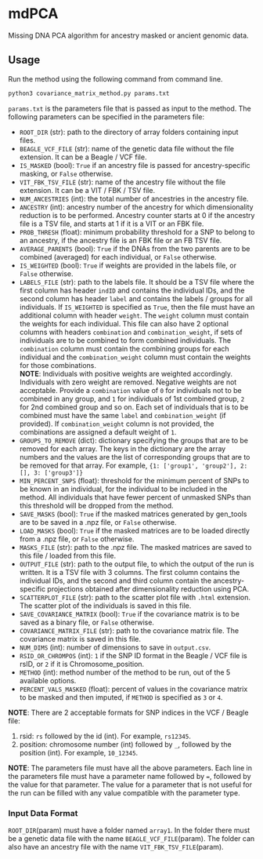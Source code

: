 # mdPCA
Missing DNA PCA algorithm for ancestry masked or ancient genomic data.

## Usage
Run the method using the following command from command line.
```bash
python3 covariance_matrix_method.py params.txt
```
`params.txt` is the parameters file that is passed as input to the method. The following parameters can be specified in the parameters file:
* `ROOT_DIR` (str): path to the directory of array folders containing input files.
* `BEAGLE_VCF_FILE` (str): name of the genetic data file without the file extension. It can be a Beagle / VCF file.
* `IS_MASKED` (bool): `True` if an ancestry file is passed for ancestry-specific masking, or `False` otherwise.
* `VIT_FBK_TSV_FILE` (str): name of the ancestry file without the file extension. It can be a VIT / FBK / TSV file.
* `NUM_ANCESTRIES` (int): the total number of ancestries in the ancestry file.
* `ANCESTRY` (int): ancestry number of the ancestry for which dimensionality reduction is to be performed. Ancestry counter starts at 0 if the ancestry file is a TSV file, and starts at 1 if it is a VIT or an FBK file.
* `PROB_THRESH` (float): minimum probability threshold for a SNP to belong to an ancestry, if the ancestry file is an FBK file or an FB TSV file.
* `AVERAGE_PARENTS` (bool): `True` if the DNAs from the two parents are to be combined (averaged) for each individual, or `False` otherwise.
* `IS_WEIGHTED` (bool): `True` if weights are provided in the labels file, or `False` otherwise.  
* `LABELS_FILE` (str): path to the labels file. It should be a TSV file where the first column has header `indID` and contains the individual IDs, and the second column has header `label` and contains the labels / groups for all individuals. If `IS_WEIGHTED` is specified as `True`, then the file must have an additional column with header `weight`. The `weight` column must contain the weights for each individual. This file can also have 2 optional columns with headers `combination` and `combination_weight`, if sets of individuals are to be combined to form combined individuals. The `combination` column must contain the combining groups for each individual and the `combination_weight` column must contain the weights for those combinations.\
**NOTE**: Individuals with positive weights are weighted accordingly. Individuals with zero weight are removed. Negative weights are not acceptable. Provide a `combination` value of `0` for individuals not to be combined in any group, and `1` for individuals of 1st combined group, `2` for 2nd combined group and so on. Each set of individuals that is to be combined must have the same `label` and `combination_weight` (if provided). If `combination_weight` column is not provided, the combinations are assigned a default weight of `1`. 
* `GROUPS_TO_REMOVE` (dict): dictionary specifying the groups that are to be removed for each array. The keys in the dictionary are the array numbers and the values are the list of corresponding groups that are to be removed for that array. For example,
`{1: ['group1', 'group2'], 2: [], 3: ['group3']}`
* `MIN_PERCENT_SNPS` (float): threshold for the minimum percent of SNPs to be known in an individual, for the individual to be included in the method. All individuals that have fewer percent of unmasked SNPs than this threshold will be dropped from the method.
* `SAVE_MASKS` (bool): `True` if the masked matrices generated by gen_tools are to be saved in a .npz file, or `False` otherwise.
* `LOAD_MASKS` (bool): `True` if the masked matrices are to be loaded directly from a .npz file, or `False` otherwise.
* `MASKS_FILE` (str): path to the .npz file. The masked matrices are saved to this file / loaded from this file.
* `OUTPUT_FILE` (str): path to the output file, to which the output of the run is written. It is a TSV file with 3 columns. The first column contains the individual IDs, and the second and third column contain the ancestry-specific projections obtained after dimensionality reduction using PCA.
* `SCATTERPLOT_FILE` (str): path to the scatter plot file with `.html` extension. The scatter plot of the individuals is saved in this file.
* `SAVE_COVARIANCE_MATRIX` (bool): `True` if the covariance matrix is to be saved as a binary file, or `False` otherwise.
* `COVARIANCE_MATRIX_FILE` (str): path to the covariance matrix file. The covariance matrix is saved in this file.
* `NUM_DIMS` (int): number of dimensions to save in `output.csv`.
* `RSID_OR_CHROMPOS` (int): `1` if the SNP ID format in the Beagle / VCF file is rsID, or `2` if it is Chromosome_position.
* `METHOD` (int): method number of the method to be run, out of the 5 available options.
* `PERCENT_VALS_MASKED` (float): percent of values in the covariance matrix to be masked and then imputed, if `METHOD` is specified as `3` or `4`. 

**NOTE**: There are 2 acceptable formats for SNP indices in the VCF / Beagle file: 
1. rsid: `rs` followed by the id (int). For example, `rs12345`.
2. position: chromosome number (int) followed by `_`, followed by the position (int). For example, `10_12345`.

**NOTE**: The parameters file must have all the above parameters. Each line in the parameters file must have a parameter name followed by `=`, followed by the value for that parameter. The value for a parameter that is not useful for the run can be filled with any value compatible with the parameter type.

### Input Data Format
`ROOT_DIR`(param) must have a folder named `array1`. In the folder there must be a genetic data file with the name `BEAGLE_VCF_FILE`(param). The folder can also have an ancestry file with the name `VIT_FBK_TSV_FILE`(param).
